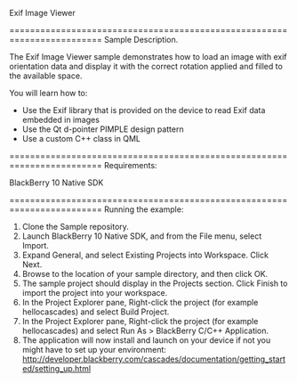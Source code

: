 Exif Image Viewer

========================================================================
Sample Description.

The Exif Image Viewer sample demonstrates how to load an image with exif 
orientation data and display it with the correct rotation applied and filled 
to the available space.

You will learn how to:
- Use the Exif library that is provided on the device to read Exif data embedded in
  images
- Use the Qt d-pointer PIMPLE design pattern
- Use a custom C++ class in QML
 
========================================================================
Requirements:

BlackBerry 10 Native SDK

========================================================================
Running the example:

1. Clone the Sample repository.
2. Launch BlackBerry 10 Native SDK, and from the File menu, select Import.
3. Expand General, and select Existing Projects into Workspace. Click Next.
4. Browse to the location of your sample directory, and then click OK.
5. The sample project should display in the Projects section. 
   Click Finish to import the project into your workspace.
6. In the Project Explorer pane, Right-click the project (for example hellocascades) 
   and select Build Project.
7. In the Project Explorer pane, Right-click the project (for example hellocascades) 
   and select Run As > BlackBerry C/C++ Application.
8. The application will now install and launch on your device if not you might
   have to set up your environment: 
   http://developer.blackberry.com/cascades/documentation/getting_started/setting_up.html

